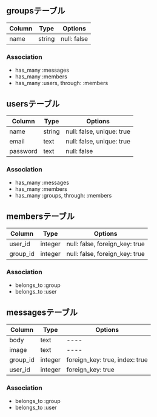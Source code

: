 ## groupsテーブル

|Column|Type|Options|
|------|----|-------|
|name|string|null: false|

### Association
- has_many :messages
- has_many :members
- has_many :users, through: :members


## usersテーブル

|Column|Type|Options|
|------|----|-------|
|name|string|null: false, unique: true|
|email|text|null: false, unique: true|
|password|text|null: false|

### Association
- has_many :messages
- has_many :members
- has_many :groups, through: :members


## membersテーブル

|Column|Type|Options|
|------|----|-------|
|user_id|integer|null: false, foreign_key: true|
|group_id|integer|null: false, foreign_key: true|

### Association
- belongs_to :group
- belongs_to :user


## messagesテーブル

|Column|Type|Options|
|------|----|-------|
|body|text|----|
|image|text|----|
|group_id|integer|foreign_key: true, index: true|
|user_id|integer|foreign_key: true|

### Association
- belongs_to :group
- belongs_to :user
